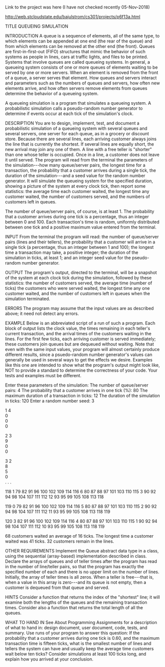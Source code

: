 Link to the project was here (I have not checked recently 05-Nov-2018)

http://web.stcloudstate.edu/bajulstrom/cs301/projects/p6f13a.html

TITLE
QUEUEING SIMULATION

INTRODUCTION
A queue is a sequence of elements, all of the same type, to which elements can be appended at one end (the rear of the queue) and from which elements can be removed at the other end (the front). Queues are first-in-first-out (FIFO) structures that mimic the behavior of such systems as people in lines, cars at traffic lights, and files to be printed.
Systems that involve queues are called queueing systems. In general, a queueing system consists of one or more queues of elements waiting to be served by one or more servers. When an element is removed from the front of a queue, a server serves that element. How queues and servers interact and parameters such as the numbers of queues and servers, how often new elements arrive, and how often servers remove elements from queues determine the behavior of a queueing system.

A queueing simulation is a program that simulates a queueing system. A probabilistic simulation calls a pseudo-random number generator to determine if events occur at each tick of the simulation's clock.

DESCRIPTION
You are to design, implement, test, and document a probabilistic simulation of a queueing system with several queues and several servers, one server for each queue, as in a grocery or discount store. Because there are several lines, each arriving customer always joins the line that is currently the shortest. If several lines are equally short, the new arrival may join any one of them. A line with a free teller is "shorter" than one whose teller is occupied. Once in a line, a customer does not leave it until served.
The program will read from the terminal the parameters of the simulation---how many queue/server pairs, the longest time for a transaction, the probability that a customer arrives during a single tick, the duration of the simulation---and a seed value for the random number generator. It will simulate the queueing system for the specified duration, showing a picture of the system at every clock tick, then report some statistics: the average time each customer waited, the longest time any customer waited, the number of customers served, and the numbers of customers left in queues.

The number of queue/server pairs, of course, is at least 1. The probability that a customer arrives during one tick is a percentage, thus an integer between 0 and 100. Each transaction's time is random, uniformly distributed between one tick and a positive maximum value entered from the terminal.

INPUT
From the terminal the program will read:
the number of queue/server pairs (lines and their tellers),
the probability that a customer will arrive in a single tick (a percentage, thus an integer between 1 and 100);
the longest time a transaction may take, a positive integer;
the duration of the simulation in ticks, at least 1; and
an integer seed value for the pseudo-random number generator.

OUTPUT
The program's output, directed to the terminal, will be a snapshot of the system at each clock tick during the simulation, followed by these statistics:
the number of customers served,
the average time (number of ticks) the customers who were served waited,
the longest time any one customer waited, and
the number of customers left in queues when the simulation terminated.

ERRORS
The program may assume that the input values are as described above; it need not detect any errors.

EXAMPLE
Below is an abbreviated script of a run of such a program. Each block of output lists the clock value, the times remaining in each teller's current transaction, and the arrival times of the customers waiting in the lines. For the first few ticks, each arriving customer is served immediately; these customers join queues but are dequeued without waiting.
Note that even with the same input values, your program will almost certainly produce different results, since a psuedo-random number generator's values can generally be used in several ways to get the effects we desire. Examples like this one are intended to show what the program's output might look like, NOT to provide a standard to determine the correctness of your code. Your tests and examples must be different.

Enter these parameters of the simulation:
  The number of queue/server pairs: 4
  The probability that a customer arrives in one tick (%): 80
  The maximum duration of a transaction in ticks: 12
  The duration of the simulation in ticks: 120
Enter a random number seed: 3

   1       4  
           0  
           0  
           0  

   2       3  
           9  
           0  
           0  

   3       2  
           8  
           5  
           0  
        .
         .
          .

 118       1  79 82 91 96 100 102 109 114 116 
           6  80 87 88 97 101 103 110 115 
           3  90 92 94 98 104 107 111 112 
          12  93 95 99 105 108 113 118 

 119       0  79 82 91 96 100 102 109 114 116 
           5  80 87 88 97 101 103 110 115 
           2  90 92 94 98 104 107 111 112 
          11  93 95 99 105 108 113 118 119 

 120       3  82 91 96 100 102 109 114 116 
           4  80 87 88 97 101 103 110 115 
           1  90 92 94 98 104 107 111 112 
          10  93 95 99 105 108 113 118 119 

68 customers waited an average of 16 ticks.
The longest time a customer waited was 41 ticks.
32 customers remain in the lines.
    
OTHER REQUIREMENTS
Implement the Queue abstract data type in a class, using the sequential (array-based) implementation described in class.
Declare the arrays of queues and of teller times after the program has read in the number of line/teller pairs, so that the program has exactly the specified number of each and there is no upper limit on the number of lines. Initially, the array of teller times is all zeros. When a teller is free---that is, when a value in this array is zero---and its queue is not empty, then a customer is dequeued from that queue and served.

HINTS
Consider a function that returns the index of the "shortest" line; it will examine both the lengths of the queues and the remaining transaction times. Consider also a function that returns the total length of all the queues.

WHAT TO HAND IN
See About Programming Assignments for a description of what to hand in: design document, user document, code, tests, and summary.
Use runs of your program to answer this question: If the probability that a customer arrives during one tick is 0.60, and the maximum transaction time is fifteen ticks, what is the smallest number of lines and tellers the system can have and usually keep the average time customers wait below ten ticks? Consider simulations at least 100 ticks long, and explain how you arrived at your conclusion.